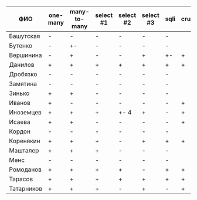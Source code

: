 | **ФИО**    | one-many | many-to-many | select #1 | select #2 | select #3 | sqli | crud | er_diagram | deploy | indexes |
|------------|----------|--------------|-----------|-----------|-----------|------|------|------------|--------|---------|
| Башутская  | -        | -            | -         | -         | -         | -    |      |            |        |         |
| Бутенко    | -        | +-           | -         | -         | -         | -    |      |            |        |         |
| Вершинина  | -        | +            | -         | -         | +         | +-   | +    |            |        |         |
| Данилов    | +        | +            | +         | +         | +         | +    | +    | +          |        |         |
| Дробязко   | -        | -            | -         | -         | -         | -    |      |            |        |         |
| Замятина   | -        | -            | -         | -         | -         | -    |      |            |        |         |
| Зинько     | +        | +            | -         | -         | -         | -    |      |            |        |         |
| Иванов     | +        | -            | -         | -         | -         | -    | +    | +          |        |         |
| Иноземцев  | +        | +            | +         | +- 4      | +         | -    | +    | +          | +      |         |
| Исаева     | +        | +            | -         | -         | -         | -    | +    | +          |        |         |
| Кордон     | -        | -            | -         | -         | -         | -    |      |            |        |         |
| Коренякин  | +        | +            | +         | -         | +         | +    | +    | +          |        |         |
| Машталер   | +        | +            | +         | -         | -         | -    |      | +          |        |         |
| Менс       | -        | -            | -         | -         | -         | -    |      |            |        |         |
| Ромоданов  | +        | +            | +         | +         | -         | +    | +    | +          | +      |         |
| Тарасов    | +        | +            | +         | +         | +         | +    | +    | +          | +      |         |
| Татарников | +        | +            | +         | -         | +         | -    | +    | +          |        |         |
